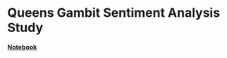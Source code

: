 # Queens Gambit Sentiment Analysis Study

**[Notebook](https://nbviewer.org/github/zacharyabolton/queens-gambit-sentiment-analysis-study/blob/main/PWD%20Midterm%20Project.ipynb)**
